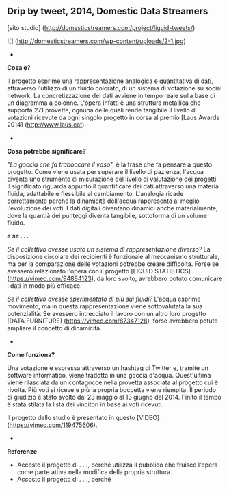 ## Drip by tweet, 2014, Domestic Data Streamers

[sito studio] (http://domesticstreamers.com/project/liquid-tweets/)

![] (http://domesticstreamers.com/wp-content/uploads/2-1.jpg)

-

**Cosa è?**

Il progetto esprime una rappresentazione analogica e quantitativa di dati, attraverso l'utilizzo di un fluido colorato, di un sistema di votazione su social network. La concretizzazione dei dati avviene in tempo reale sulla base di un diagramma a colonne.
L'opera infatti è una struttura metallica che supporta 271 provette, ognuna delle quali rende tangibile il livello di votazioni ricevute da ogni singolo progetto in corsa al premio [Laus Awards 2014] (http://www.laus.cat). 

-

**Cosa potrebbe significare?**

"*La goccia che fa traboccare il vaso*", è la frase che fa pensare a questo progetto. Come viene usata per superare il livello di pazienza, l'acqua diventa uno strumento di misurazione del livello di valutazione dei progetti. Il significato riguarda appunto il quantificare dei dati attraverso una materia fluida, adattabile e flessibile al cambiamento. L'analogia ricade correttamente perché la dinamicità dell'acqua rappresenta al meglio l'evoluzione dei voti. I dati digitali diventano dinamici anche materialmente, dove la quantià dei punteggi diventa tangibile, sottoforma di un volume fluido.

***e se . . .***

*Se il collettivo avesse usato un sistema di rappresentazione diverso?* La disposizione circolare dei recipienti è funzionale al meccanismo strutturale, ma per la comparazione delle votazioni potrebbe creare difficoltà. Forse se avessero relazionato l'opera con il progetto [LIQUID STATISTICS] (https://vimeo.com/94884123), da loro svolto, avrebbero potuto comunicare i dati in modo più efficace.

*Se il collettivo avesse sperimentato di più sui fluidi?* L'acqua esprime movimento, ma in questa rappresentazione viene sottovalutata la sua potenzialità. Se avessero intrecciato il lavoro con un altro loro progetto [DATA FURNITURE] (https://vimeo.com/87347128), forse avrebbero potuto ampliare il concetto di dinamicità.

-

**Come funziona?**

Una votazione è espressa attraverso un hashtag di Twitter e, tramite un software informatico, viene tradotta in una goccia d'acqua. Quest'ultima viene rilasciata da un contagocce nella provetta associata al progetto cui è rivolta. Più voti si riceve e più la propria boccetta viene riempita. Il periodo di giudizio è stato svolto dal 23 maggio al 13 giugno del 2014. Finito il tempo è stata stilata la lista dei vincitori in base ai voti ricevuti.

Il progetto dello studio è presentato in questo [VIDEO] (https://vimeo.com/119475606).

-

**Referenze**
- Accosto il progetto di . . ., perché utilizza il pubblico che fruisce l'opera come parte attiva nella modifica della propria struttura.
- Accosto il progetto di . . ., perché 
